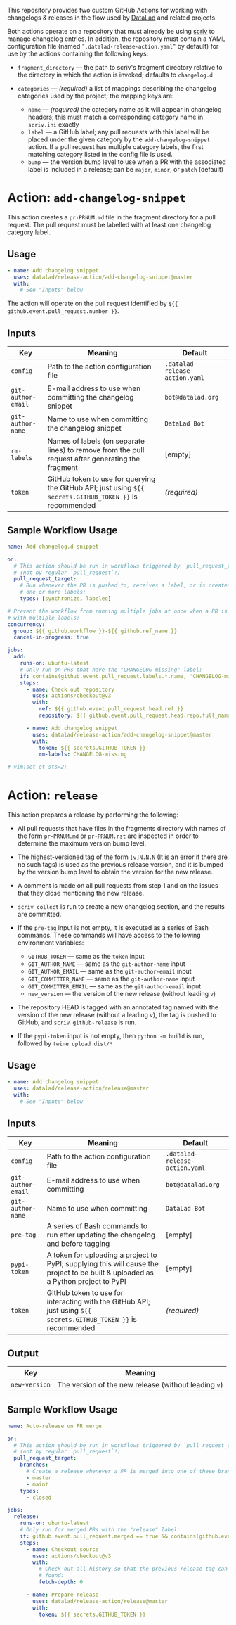 This repository provides two custom GitHub Actions for working with changelogs
& releases in the flow used by [DataLad](https://github.com/datalad/datalad)
and related projects.

Both actions operate on a repository that must already be using
[scriv](https://github.com/nedbat/scriv) to manage changelog entries.  In
addition, the repository must contain a YAML configuration file (named
"`.datalad-release-action.yaml`" by default) for use by the actions containing
the following keys:

- `fragment_directory` — the path to scriv's fragment directory relative to the
  directory in which the action is invoked; defaults to `changelog.d`

- `categories` — *(required)* a list of mappings describing the changelog
  categories used by the project; the mapping keys are:
    - `name` — *(required)* the category name as it will appear in changelog
      headers; this must match a corresponding category name in `scriv.ini`
      exactly
    - `label` — a GitHub label; any pull requests with this label will be
      placed under the given category by the `add-changelog-snippet` action.
      If a pull request has multiple category labels, the first matching
      category listed in the config file is used.
    - `bump` — the version bump level to use when a PR with the associated
      label is included in a release; can be `major`, `minor`, or `patch`
      (default)


# Action: `add-changelog-snippet`

This action creates a `pr-PRNUM.md` file in the fragment directory for a pull
request.  The pull request must be labelled with at least one changelog
category label.

## Usage

```yaml
- name: Add changelog snippet
  uses: datalad/release-action/add-changelog-snippet@master
  with:
    # See "Inputs" below
```

The action will operate on the pull request identified by `${{
github.event.pull_request.number }}`.

## Inputs

| Key | Meaning | Default |
| --- | ------- | ------- |
| `config` | Path to the action configuration file | `.datalad-release-action.yaml` |
| `git-author-email` | E-mail address to use when committing the changelog snippet | `bot@datalad.org` |
| `git-author-name` | Name to use when committing the changelog snippet | `DataLad Bot` |
| `rm-labels` | Names of labels (on separate lines) to remove from the pull request after generating the fragment | [empty] |
| `token` | GitHub token to use for querying the GitHub API; just using `${{ secrets.GITHUB_TOKEN }}` is recommended | *(required)* |

## Sample Workflow Usage

```yaml
name: Add changelog.d snippet

on:
  # This action should be run in workflows triggered by `pull_request_target`
  # (not by regular `pull_request`!)
  pull_request_target:
    # Run whenever the PR is pushed to, receives a label, or is created with
    # one or more labels:
    types: [synchronize, labeled]

# Prevent the workflow from running multiple jobs at once when a PR is created
# with multiple labels:
concurrency:
  group: ${{ github.workflow }}-${{ github.ref_name }}
  cancel-in-progress: true

jobs:
  add:
    runs-on: ubuntu-latest
    # Only run on PRs that have the "CHANGELOG-missing" label:
    if: contains(github.event.pull_request.labels.*.name, 'CHANGELOG-missing')
    steps:
      - name: Check out repository
        uses: actions/checkout@v3
        with:
          ref: ${{ github.event.pull_request.head.ref }}
          repository: ${{ github.event.pull_request.head.repo.full_name }}

      - name: Add changelog snippet
        uses: datalad/release-action/add-changelog-snippet@master
        with:
          token: ${{ secrets.GITHUB_TOKEN }}
          rm-labels: CHANGELOG-missing

# vim:set et sts=2:
```


# Action: `release`

This action prepares a release by performing the following:

- All pull requests that have files in the fragments directory with names of
  the form `pr-PRNUM.md` or `pr-PRNUM.rst` are inspected in order to determine
  the maximum version bump level.

- The highest-versioned tag of the form `[v]N.N.N` (It is an error if there are
  no such tags) is used as the previous release version, and it is bumped by
  the version bump level to obtain the version for the new release.

- A comment is made on all pull requests from step 1 and on the issues that
  they close mentioning the new release.

- `scriv collect` is run to create a new changelog section, and the results are
  committed.

- If the `pre-tag` input is not empty, it is executed as a series of Bash
  commands.  These commands will have access to the following environment
  variables:

    - `GITHUB_TOKEN` — same as the `token` input
    - `GIT_AUTHOR_NAME` — same as the `git-author-name` input
    - `GIT_AUTHOR_EMAIL` — same as the `git-author-email` input
    - `GIT_COMMITTER_NAME` — same as the `git-author-name` input
    - `GIT_COMMITTER_EMAIL` — same as the `git-author-email` input
    - `new_version` — the version of the new release (without leading `v`)

- The repository HEAD is tagged with an annotated tag named with the version of
  the new release (without a leading `v`), the tag is pushed to GitHub, and
  `scriv github-release` is run.

- If the `pypi-token` input is not empty, then `python -m build` is run,
  followed by `twine upload dist/*`

## Usage

```yaml
- name: Add changelog snippet
  uses: datalad/release-action/release@master
  with:
    # See "Inputs" below
```

## Inputs

| Key | Meaning | Default |
| --- | ------- | ------- |
| `config` | Path to the action configuration file | `.datalad-release-action.yaml` |
| `git-author-email` | E-mail address to use when committing | `bot@datalad.org` |
| `git-author-name` | Name to use when committing | `DataLad Bot` |
| `pre-tag` | A series of Bash commands to run after updating the changelog and before tagging | [empty] |
| `pypi-token` | A token for uploading a project to PyPI; supplying this will cause the project to be built & uploaded as a Python project to PyPI | [empty] |
| `token` | GitHub token to use for interacting with the GitHub API; just using `${{ secrets.GITHUB_TOKEN }}` is recommended | *(required)* |

## Output

| Key           | Meaning |
| ------------- | ------- |
| `new-version` | The version of the new release (without leading `v`) |

## Sample Workflow Usage

```yaml
name: Auto-release on PR merge

on:
  # This action should be run in workflows triggered by `pull_request_target`
  # (not by regular `pull_request`!)
  pull_request_target:
    branches:
      # Create a release whenever a PR is merged into one of these branches:
      - master
      - maint
    types:
      - closed

jobs:
  release:
    runs-on: ubuntu-latest
    # Only run for merged PRs with the "release" label:
    if: github.event.pull_request.merged == true && contains(github.event.pull_request.labels.*.name, 'release')
    steps:
      - name: Checkout source
        uses: actions/checkout@v3
        with:
          # Check out all history so that the previous release tag can be
          # found:
          fetch-depth: 0

      - name: Prepare release
        uses: datalad/release-action/release@master
        with:
          token: ${{ secrets.GITHUB_TOKEN }}
```
